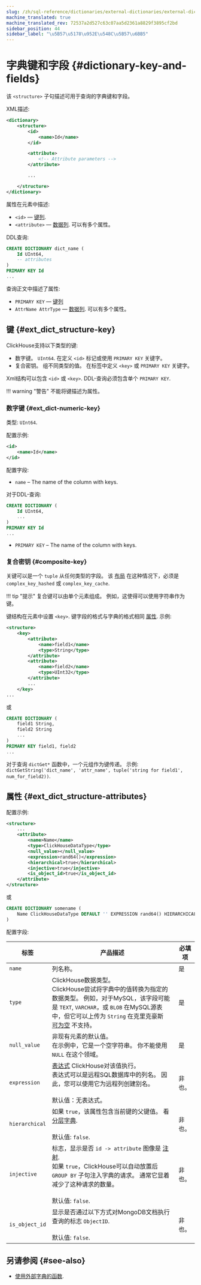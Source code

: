 ```yaml
---
slug: /zh/sql-reference/dictionaries/external-dictionaries/external-dicts-dict-structure
machine_translated: true
machine_translated_rev: 72537a2d527c63c07aa5d2361a8829f3895cf2bd
sidebar_position: 44
sidebar_label: "\u5B57\u5178\u952E\u548C\u5B57\u6BB5"
---
```


# 字典键和字段 {#dictionary-key-and-fields}

该 `<structure>` 子句描述可用于查询的字典键和字段。

XML描述:

``` xml
<dictionary>
    <structure>
        <id>
            <name>Id</name>
        </id>

        <attribute>
            <!-- Attribute parameters -->
        </attribute>

        ...

    </structure>
</dictionary>
```

属性在元素中描述:

-   `<id>` — [键列](external-dicts-dict-structure.md#ext_dict_structure-key).
-   `<attribute>` — [数据列](external-dicts-dict-structure.md#ext_dict_structure-attributes). 可以有多个属性。

DDL查询:

``` sql
CREATE DICTIONARY dict_name (
    Id UInt64,
    -- attributes
)
PRIMARY KEY Id
...
```

查询正文中描述了属性:

-   `PRIMARY KEY` — [键列](external-dicts-dict-structure.md#ext_dict_structure-key)
-   `AttrName AttrType` — [数据列](external-dicts-dict-structure.md#ext_dict_structure-attributes). 可以有多个属性。

## 键 {#ext_dict_structure-key}

ClickHouse支持以下类型的键:

-   数字键。 `UInt64`. 在定义 `<id>` 标记或使用 `PRIMARY KEY` 关键字。
-   复合密钥。 组不同类型的值。 在标签中定义 `<key>` 或 `PRIMARY KEY` 关键字。

Xml结构可以包含 `<id>` 或 `<key>`. DDL-查询必须包含单个 `PRIMARY KEY`.

!!! warning "警告"
    不能将键描述为属性。

### 数字键 {#ext_dict-numeric-key}

类型: `UInt64`.

配置示例:

``` xml
<id>
    <name>Id</name>
</id>
```

配置字段:

-   `name` – The name of the column with keys.

对于DDL-查询:

``` sql
CREATE DICTIONARY (
    Id UInt64,
    ...
)
PRIMARY KEY Id
...
```

-   `PRIMARY KEY` – The name of the column with keys.

### 复合密钥 {#composite-key}

关键可以是一个 `tuple` 从任何类型的字段。 该 [布局](external-dicts-dict-layout.md) 在这种情况下，必须是 `complex_key_hashed` 或 `complex_key_cache`.

!!! tip "提示"
    复合键可以由单个元素组成。 例如，这使得可以使用字符串作为键。

键结构在元素中设置 `<key>`. 键字段的格式与字典的格式相同 [属性](external-dicts-dict-structure.md). 示例:

``` xml
<structure>
    <key>
        <attribute>
            <name>field1</name>
            <type>String</type>
        </attribute>
        <attribute>
            <name>field2</name>
            <type>UInt32</type>
        </attribute>
        ...
    </key>
...
```

或

``` sql
CREATE DICTIONARY (
    field1 String,
    field2 String
    ...
)
PRIMARY KEY field1, field2
...
```

对于查询 `dictGet*` 函数中，一个元组作为键传递。 示例: `dictGetString('dict_name', 'attr_name', tuple('string for field1', num_for_field2))`.

## 属性 {#ext_dict_structure-attributes}

配置示例:

``` xml
<structure>
    ...
    <attribute>
        <name>Name</name>
        <type>ClickHouseDataType</type>
        <null_value></null_value>
        <expression>rand64()</expression>
        <hierarchical>true</hierarchical>
        <injective>true</injective>
        <is_object_id>true</is_object_id>
    </attribute>
</structure>
```

或

``` sql
CREATE DICTIONARY somename (
    Name ClickHouseDataType DEFAULT '' EXPRESSION rand64() HIERARCHICAL INJECTIVE IS_OBJECT_ID
)
```

配置字段:

| 标签                                                 | 产品描述                                                                                                                                                                                                                                                      | 必填项 |
|------------------------------------------------------|---------------------------------------------------------------------------------------------------------------------------------------------------------------------------------------------------------------------------------------------------------------|--------|
| `name`                                               | 列名称。                                                                                                                                                                                                                                                      | 是     |
| `type`                                               | ClickHouse数据类型。<br/>ClickHouse尝试将字典中的值转换为指定的数据类型。 例如，对于MySQL，该字段可能是 `TEXT`, `VARCHAR`，或 `BLOB` 在MySQL源表中，但它可以上传为 `String` 在克里克豪斯<br/>[可为空](../../../sql-reference/data-types/nullable.md) 不支持。 | 是     |
| `null_value`                                         | 非现有元素的默认值。<br/>在示例中，它是一个空字符串。 你不能使用 `NULL` 在这个领域。                                                                                                                                                                          | 是     |
| `expression`                                         | [表达式](../../syntax.md#syntax-expressions) ClickHouse对该值执行。<br/>表达式可以是远程SQL数据库中的列名。 因此，您可以使用它为远程列创建别名。<br/><br/>默认值：无表达式。                                                                                  | 非也。 |
| <a name="hierarchical-dict-attr"></a> `hierarchical` | 如果 `true`，该属性包含当前键的父键值。 看 [分层字典](external-dicts-dict-hierarchical.md).<br/><br/>默认值: `false`.                                                                                                                                         | 非也。 |
| `injective`                                          | 标志，显示是否 `id -> attribute` 图像是 [注射](https://en.wikipedia.org/wiki/Injective_function).<br/>如果 `true`，ClickHouse可以自动放置后 `GROUP BY` 子句注入字典的请求。 通常它显着减少了这种请求的数量。<br/><br/>默认值: `false`.                        | 非也。 |
| `is_object_id`                                       | 显示是否通过以下方式对MongoDB文档执行查询的标志 `ObjectID`.<br/><br/>默认值: `false`.                                                                                                                                                                         | 非也。 |

## 另请参阅 {#see-also}

-   [使用外部字典的函数](../../../sql-reference/functions/ext-dict-functions.md).

